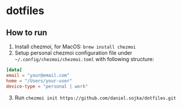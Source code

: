 # dotfiles

## How to run

1. Install chezmoi, for MacOS: `brew install chezmoi`
2. Setup personal chezmoi configuration file under `~/.config/chezmoi/chezmoi.toml` with following structure:

```toml
[data]
email = "your@email.com"
home = "/Users/your-user"
device-type = "personal | work"
```

3. Run `chezmoi init https://github.com/daniel.sojka/dotfiles.git`

